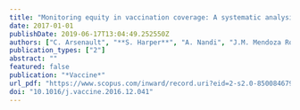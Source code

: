```yaml
---
title: "Monitoring equity in vaccination coverage: A systematic analysis of demographic and health surveys from 45 Gavi-supported countries"
date: 2017-01-01
publishDate: 2019-06-17T13:04:49.252550Z
authors: ["C. Arsenault", "**S. Harper**", "A. Nandi", "J.M. Mendoza Rodrı́guez", "P.M. Hansen", "M. Johri"]
publication_types: ["2"]
abstract: ""
featured: false
publication: "*Vaccine*"
url_pdf: "https://www.scopus.com/inward/record.uri?eid=2-s2.0-85008467940&doi=10.1016%2fj.vaccine.2016.12.041&partnerID=40&md5=db2b9f402891fe1b9ec641bf90a78020"
doi: "10.1016/j.vaccine.2016.12.041"
---
```


